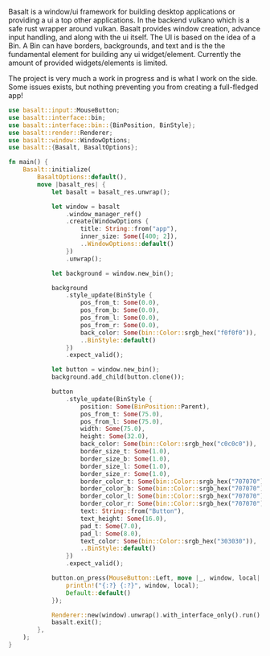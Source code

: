 Basalt is a window/ui framework for building desktop applications or providing a ui a top other applications. In the backend vulkano which is a safe rust wrapper around vulkan. Basalt provides window creation, advance input handling, and along with the ui itself. The UI is based on the idea of a Bin. A Bin can have borders, backgrounds, and text and is the the fundamental element for building any ui widget/element. Currently the amount of provided widgets/elements is limited.

The project is very much a work in progress and is what I work on the side. Some issues exists, but nothing preventing you from creating a full-fledged app!

```rust
use basalt::input::MouseButton;
use basalt::interface::bin;
use basalt::interface::bin::{BinPosition, BinStyle};
use basalt::render::Renderer;
use basalt::window::WindowOptions;
use basalt::{Basalt, BasaltOptions};

fn main() {
    Basalt::initialize(
        BasaltOptions::default(),
        move |basalt_res| {
            let basalt = basalt_res.unwrap();

            let window = basalt
                .window_manager_ref()
                .create(WindowOptions {
                    title: String::from("app"),
                    inner_size: Some([400; 2]),
                    ..WindowOptions::default()
                })
                .unwrap();

            let background = window.new_bin();

            background
                .style_update(BinStyle {
                    pos_from_t: Some(0.0),
                    pos_from_b: Some(0.0),
                    pos_from_l: Some(0.0),
                    pos_from_r: Some(0.0),
                    back_color: Some(bin::Color::srgb_hex("f0f0f0")),
                    ..BinStyle::default()
                })
                .expect_valid();

            let button = window.new_bin();
            background.add_child(button.clone());

            button
                .style_update(BinStyle {
                    position: Some(BinPosition::Parent),
                    pos_from_t: Some(75.0),
                    pos_from_l: Some(75.0),
                    width: Some(75.0),
                    height: Some(32.0),
                    back_color: Some(bin::Color::srgb_hex("c0c0c0")),
                    border_size_t: Some(1.0),
                    border_size_b: Some(1.0),
                    border_size_l: Some(1.0),
                    border_size_r: Some(1.0),
                    border_color_t: Some(bin::Color::srgb_hex("707070")),
                    border_color_b: Some(bin::Color::srgb_hex("707070")),
                    border_color_l: Some(bin::Color::srgb_hex("707070")),
                    border_color_r: Some(bin::Color::srgb_hex("707070")),
                    text: String::from("Button"),
                    text_height: Some(16.0),
                    pad_t: Some(7.0),
                    pad_l: Some(8.0),
                    text_color: Some(bin::Color::srgb_hex("303030")),
                    ..BinStyle::default()
                })
                .expect_valid();

            button.on_press(MouseButton::Left, move |_, window, local| {
                println!("{:?} {:?}", window, local);
                Default::default()
            });

            Renderer::new(window).unwrap().with_interface_only().run().unwrap();
            basalt.exit();
        },
    );
}
```
